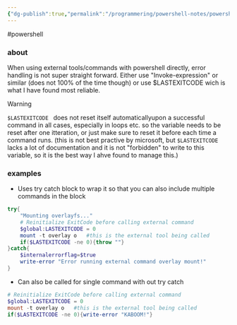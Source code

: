 ```yaml
---
{"dg-publish":true,"permalink":"/programmering/powershell-notes/powershell-error-handling-with-external-commands/","tags":["public"],"noteIcon":"1","created":"2023-01-16T12:26:07.069+01:00","updated":"2023-01-17T01:05:23.663+01:00"}
---
```


#powershell 
### about
When using external tools/commands with powershell directly, error handling is not super straight forward. Either use "Invoke-expression" or similar (does not 100% of the time though) or use $LASTEXITCODE wich is what I have found most reliable.

> [!WARNING]
> `$LASTEXITCODE ` does not reset itself automaticallyupon a successful command in all cases, especially in loops etc. so the variable needs to be reset after one itteration, or just make sure to reset it before each time a command runs. 
> (this is not best practive by microsoft, but `$LASTEXITCODE ` lacks a lot of documentation and it is not "forbidden" to write to this variable, so it is the best way I ahve found to manage this.)


### examples
- Uses try catch block to wrap it so that you can also include multiple commands in the block
```powershell
try{
	"Mounting overlayfs..."
	# Reinitialize ExitCode before calling external command
	$global:LASTEXITCODE = 0
	mount -t overlay o   #this is the external tool being called
	if($LASTEXITCODE -ne 0){throw ""}
}catch{
	$internalerrorflag=$true
	write-error "Error running external command overlay mount!"
}
```
- Can also be called for single command with out try catch
```powershell
# Reinitialize ExitCode before calling external command
$global:LASTEXITCODE = 0
mount -t overlay o   #this is the external tool being called
if($LASTEXITCODE -ne 0){write-error "KABOOM!"}
```